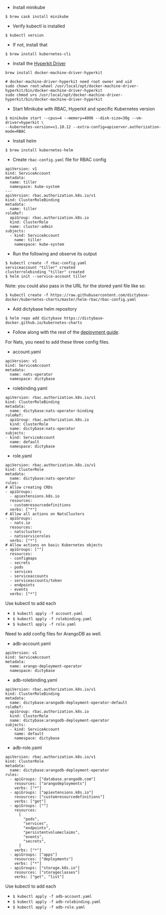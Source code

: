 * Install minikube

```
$ brew cask install minikube
```

* Verify kubectl is installed

```
$ kubectl version
```

* If not, install that

```
$ brew install kubernetes-cli
```

* Install the [Hyperkit Driver](https://github.com/kubernetes/minikube/blob/master/docs/drivers.md#hyperkit-driver)

```
brew install docker-machine-driver-hyperkit

# docker-machine-driver-hyperkit need root owner and uid 
sudo chown root:wheel /usr/local/opt/docker-machine-driver-hyperkit/bin/docker-machine-driver-hyperkit
sudo chmod u+s /usr/local/opt/docker-machine-driver-hyperkit/bin/docker-machine-driver-hyperkit
```

* Start Minikube with RBAC, Hyperkit and specific Kubernetes version

```
$ minikube start --cpus=4 --memory=4096 --disk-size=30g --vm-driver=hyperkit \ 
--kubernetes-version=v1.10.12 --extra-config=apiserver.authorization-mode=RBAC
```

* Install helm

```
$ brew install kubernetes-helm
```

* Create `rbac-config.yaml` file for RBAC config

```
apiVersion: v1
kind: ServiceAccount
metadata:
  name: tiller
  namespace: kube-system
---
apiVersion: rbac.authorization.k8s.io/v1
kind: ClusterRoleBinding
metadata:
  name: tiller
roleRef:
  apiGroup: rbac.authorization.k8s.io
  kind: ClusterRole
  name: cluster-admin
subjects:
  - kind: ServiceAccount
    name: tiller
    namespace: kube-system
```

* Run the following and observe its output

```
$ kubectl create -f rbac-config.yaml
serviceaccount "tiller" created
clusterrolebinding "tiller" created
$ helm init --service-account tiller
```

Note: you could also pass in the URL for the stored yaml file like so:
```
$ kubectl create -f https://raw.githubusercontent.com/dictybase-docker/kubernetes-charts/master/helm-rbac/rbac-config.yaml
```

* Add dictybase helm repository

```
$ helm repo add dictybase https://dictybase-docker.github.io/kubernetes-charts
```

* Follow along with the rest of the [deployment guide](https://github.com/dictyBase/Migration/blob/master/deploy.md).

For Nats, you need to add these three config files.

* account.yaml
```
apiVersion: v1
kind: ServiceAccount
metadata:
  name: nats-operator
  namespace: dictybase
```

* rolebinding.yaml
```
apiVersion: rbac.authorization.k8s.io/v1
kind: ClusterRoleBinding
metadata:
  name: dictybase:nats-operator-binding
roleRef:
  apiGroup: rbac.authorization.k8s.io
  kind: ClusterRole
  name: dictybase:nats-operator
subjects:
- kind: ServiceAccount
  name: default
  namespace: dictybase
```

* role.yaml
```
apiVersion: rbac.authorization.k8s.io/v1
kind: ClusterRole
metadata:
  name: dictybase:nats-operator
rules:
# Allow creating CRDs
- apiGroups:
  - apiextensions.k8s.io
  resources:
  - customresourcedefinitions
  verbs: ["*"]
# Allow all actions on NatsClusters
- apiGroups:
  - nats.io
  resources:
  - natsclusters
  - natsserviceroles
  verbs: ["*"]
# Allow actions on basic Kubernetes objects
- apiGroups: [""]
  resources:
  - configmaps
  - secrets
  - pods
  - services
  - serviceaccounts
  - serviceaccounts/token
  - endpoints
  - events
  verbs: ["*"]
```

Use kubectl to add each
* `$ kubectl apply -f account.yaml`
* `$ kubectl apply -f rolebinding.yaml`
* `$ kubectl apply -f role.yaml`

Need to add config files for ArangoDB as well.

* adb-account.yaml
```
apiVersion: v1
kind: ServiceAccount
metadata:
  name: arango-deployment-operator
  namespace: dictybase
```

* adb-rolebinding.yaml
```
apiVersion: rbac.authorization.k8s.io/v1
kind: ClusterRoleBinding
metadata:
  name: dictybase:arangodb-deployment-operator-default
roleRef:
  apiGroup: rbac.authorization.k8s.io
  kind: ClusterRole
  name: dictybase:arangodb-deployment-operator
subjects:
  - kind: ServiceAccount
    name: default
    namespace: dictybase
```

* adb-role.yaml
```
apiVersion: rbac.authorization.k8s.io/v1
kind: ClusterRole
metadata:
  name: dictybase:arangodb-deployment-operator
rules:
  - apiGroups: ["database.arangodb.com"]
    resources: ["arangodeployments"]
    verbs: ["*"]
  - apiGroups: ["apiextensions.k8s.io"]
    resources: ["customresourcedefinitions"]
    verbs: ["get"]
  - apiGroups: [""]
    resources:
      [
        "pods",
        "services",
        "endpoints",
        "persistentvolumeclaims",
        "events",
        "secrets",
      ]
    verbs: ["*"]
  - apiGroups: ["apps"]
    resources: ["deployments"]
    verbs: ["*"]
  - apiGroups: ["storage.k8s.io"]
    resources: ["storageclasses"]
    verbs: ["get", "list"]
```

Use kubectl to add each
* `$ kubectl apply -f adb-account.yaml`
* `$ kubectl apply -f adb-rolebinding.yaml`
* `$ kubectl apply -f adb-role.yaml`
